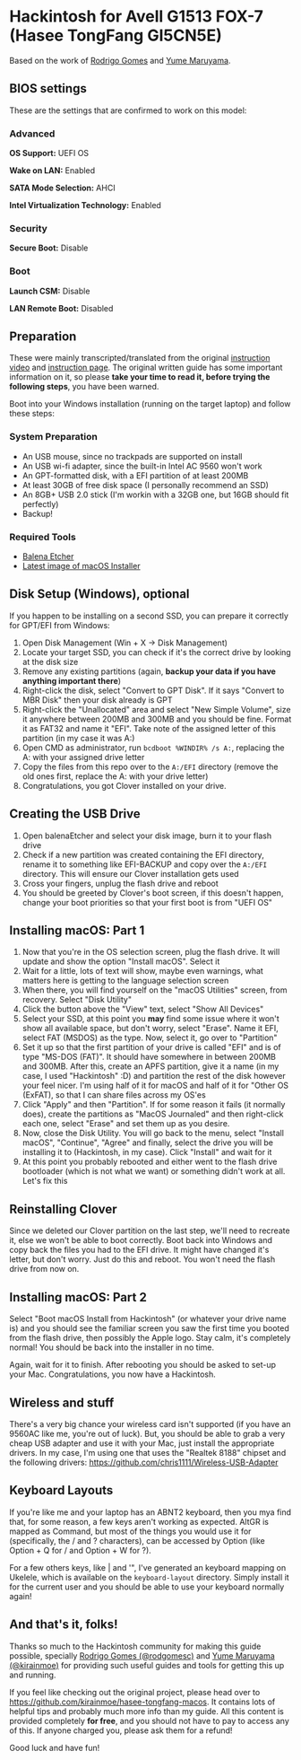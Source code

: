 # Hackintosh for Avell G1513 FOX-7 (Hasee TongFang GI5CN5E)

Based on the work of [Rodrigo Gomes](https://github.com/rodgomesc) and [Yume Maruyama](https://github.com/kirainmoe).

## BIOS settings

These are the settings that are confirmed to work on this model:

### Advanced

**OS Support:** UEFI OS

**Wake on LAN:** Enabled

**SATA Mode Selection:** AHCI

**Intel Virtualization Technology:** Enabled

### Security

**Secure Boot:** Disable

### Boot

**Launch CSM:** Disable

**LAN Remote Boot:** Disabled

## Preparation

These were mainly transcripted/translated from the original [instruction video](https://www.bilibili.com/video/av81263778) and [instruction page](https://hackintosh.kirainmoe.com/an-zhuang-zhong/macos-an-zhuang-jian-ming-jiao-cheng). The original written guide has some important information on it, so please **take your time to read it, before trying the following steps**, you have been warned.

Boot into your Windows installation (running on the target laptop) and follow these steps:

### System Preparation

- An USB mouse, since no trackpads are supported on install
- An USB wi-fi adapter, since the built-in Intel AC 9560 won't work 
- An GPT-formatted disk, with a EFI partition of at least 200MB
- At least 30GB of free disk space (I personally recommend an SSD)
- An 8GB+ USB 2.0 stick (I'm workin with a 32GB one, but 16GB should fit perfectly)
- Backup!

### Required Tools

- [Balena Etcher](https://www.balena.io/etcher/)
- [Latest image of macOS Installer](https://blog.daliansky.net/)

## Disk Setup (Windows), optional

If you happen to be installing on a second SSD, you can prepare it correctly for GPT/EFI from Windows:

1. Open Disk Management (Win + X -> Disk Management)
2. Locate your target SSD, you can check if it's the correct drive by looking at the disk size
3. Remove any existing partitions (again, **backup your data if you have anything important there**)
4. Right-click the disk, select "Convert to GPT Disk". If it says "Convert to MBR Disk" then your disk already is GPT
5. Right-click the "Unallocated" area and select "New Simple Volume", size it anywhere between 200MB and 300MB and you should be fine. Format it as FAT32 and name it "EFI". Take note of the assigned letter of this partition (in my case it was A:)
6. Open CMD as administrator, run `bcdboot %WINDIR% /s A:`, replacing the A: with your assigned drive letter
7. Copy the files from this repo over to the `A:/EFI` directory (remove the old ones first, replace the A: with your drive letter)
8. Congratulations, you got Clover installed on your drive.

## Creating the USB Drive

1. Open balenaEtcher and select your disk image, burn it to your flash drive
2. Check if a new partition was created containing the EFI directory, rename it to something like EFI-BACKUP and copy over the `A:/EFI` directory. This will ensure our Clover installation gets used
3. Cross your fingers, unplug the flash drive and reboot
4. You should be greeted by Clover's boot screen, if this doesn't happen, change your boot priorities so that your first boot is from "UEFI OS"

## Installing macOS: Part 1

1. Now that you're in the OS selection screen, plug the flash drive. It will update and show the option "Install macOS". Select it
2. Wait for a little, lots of text will show, maybe even warnings, what matters here is getting to the language selection screen
3. When there, you will find yourself on the "macOS Utilities" screen, from recovery. Select "Disk Utility"
4. Click the button above the "View" text, select "Show All Devices"
5. Select your SSD, at this point you **may** find some issue where it won't show all available space, but don't worry, select "Erase". Name it EFI, select FAT (MSDOS) as the type. Now, select it, go over to "Partition"
6. Set it up so that the first partition of your drive is called "EFI" and is of type "MS-DOS (FAT)". It should have somewhere in between 200MB and 300MB. After this, create an APFS partition, give it a name (in my case, I used "Hackintosh" :D) and partition the rest of the disk however your feel nicer. I'm using half of it for macOS and half of it for "Other OS (ExFAT), so that I can share files across my OS'es
7. Click "Apply" and then "Partition". If for some reason it fails (it normally does), create the partitions as "MacOS Journaled" and then right-click each one, select "Erase" and set them up as you desire.
8. Now, close the Disk Utility. You will go back to the menu, select "Install macOS", "Continue", "Agree" and finally, select the drive you will be installing it to (Hackintosh, in my case). Click "Install" and wait for it
9. At this point you probably rebooted and either went to the flash drive bootloader (which is not what we want) or something didn't work at all. Let's fix this

## Reinstalling Clover

Since we deleted our Clover partition on the last step, we'll need to recreate it, else we won't be able to boot correctly. Boot back into Windows and copy back the files you had to the EFI drive. It might have changed it's letter, but don't worry. Just do this and reboot. You won't need the flash drive from now on.

## Installing macOS: Part 2

Select "Boot macOS Install from Hackintosh" (or whatever your drive name is) and you should see the familiar screen you saw the first time you booted from the flash drive, then possibly the Apple logo. Stay calm, it's completely normal! You should be back into the installer in no time.

Again, wait for it to finish. After rebooting you should be asked to set-up your Mac. Congratulations, you now have a Hackintosh.

## Wireless and stuff

There's a very big chance your wireless card isn't supported (if you have an 9560AC like me, you're out of luck). But, you should be able to grab a very cheap USB adapter and use it with your Mac, just install the appropriate drivers. In my case, I'm using one that uses the "Realtek 8188" chipset and the following drivers: https://github.com/chris1111/Wireless-USB-Adapter

## Keyboard Layouts

If you're like me and your laptop has an ABNT2 keyboard, then you mya find that, for some reason, a few keys aren't working as expected. AltGR is mapped as Command, but most of the things you would use it for (specifically, the / and ? characters), can be accessed by Option (like Option + Q for / and Option + W for ?).

For a few others keys, like \| and '", I've generated an keyboard mapping on Ukelele, which is available on the `keyboard-layout` directory. Simply install it for the current user and you should be able to use your keyboard normally again!

## And that's it, folks!

Thanks so much to the Hackintosh community for making this guide possible, specially [Rodrigo Gomes (@rodgomesc)](https://github.com/rodgomesc) and [Yume Maruyama (@kirainmoe)](https://github.com/kirainmoe) for providing such useful guides and tools for getting this up and running. 

If you feel like checking out the original project, please head over to https://github.com/kirainmoe/hasee-tongfang-macos. It contains lots of helpful tips and probably much more info than my guide. All this content is provided completely **for free**, and you should not have to pay to access any of this. If anyone charged you, please ask them for a refund!

Good luck and have fun!
